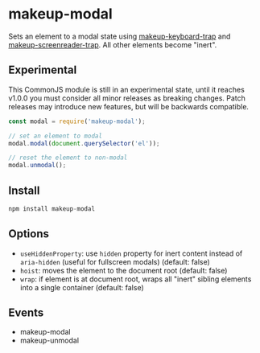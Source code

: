 # makeup-modal

Sets an element to a modal state using [makeup-keyboard-trap](https://github.com/makeup/makeup-js/tree/master/packages/makeup-keyboard-trap) and [makeup-screenreader-trap](https://github.com/makeup/makeup-js/tree/master/packages/makeup-screenreader-trap). All other elements become "inert".

## Experimental

This CommonJS module is still in an experimental state, until it reaches v1.0.0 you must consider all minor releases as breaking changes. Patch releases may introduce new features, but will be backwards compatible.

```js
const modal = require('makeup-modal');

// set an element to modal
modal.modal(document.querySelector('el'));

// reset the element to non-modal
modal.unmodal();
```

## Install

```js
npm install makeup-modal
```

## Options

* `useHiddenProperty`: use `hidden` property for inert content instead of `aria-hidden` (useful for fullscreen modals) (default: false)
* `hoist`: moves the element to the document root (default: false)
* `wrap`: if element is at document root, wraps all "inert" sibling elements into a single container (default: false)

## Events

* makeup-modal
* makeup-unmodal
